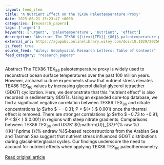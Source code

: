 ```yaml
---
layout: feed_item
title: "A Nutrient Effect on the TEX86 Paleotemperature Proxy"
date: 2025-06-21 15:23:47 +0000
categories: [research_papers]
tags: ['urgent']
keywords: ['urgent', 'paleotemperature', 'nutrient', 'effect']
description: "Abstract The TEX86 ${\text{TEX}}_{86}$ paleotemperature proxy is widely used to reconstruct ocean surface temperatures over the past 100 million years"
external_url: https://agupubs.onlinelibrary.wiley.com/doi/10.1029/2025GL115237?af=R
is_feed: true
source_feed: "Wiley: Geophysical Research Letters: Table of Contents"
feed_category: "research_papers"
---
```


Abstract The TEX86 ${\text{TEX}}_{86}$ paleotemperature proxy is widely used to reconstruct ocean surface temperatures over the past 100 million years. However, archaeal culture experiments show that nutrient stress elevates TEX86 ${\text{TEX}}_{86}$ values by increasing glycerol dialkyl glycerol tetraether (GDGT) cyclization. Here, we demonstrate that this “nutrient effect” is also recorded in sedimentary GDGTs. Using an expanded core‐top database, we find a significant negative correlation between TEX86 ${\text{TEX}}_{86}$ and nitrate concentrations (ρ $\rho $ = −0.31; P < ${< } $ 0.001) once the thermal effect is removed. There are stronger correlations (ρ $\rho $ −0.73 to −0.91; P < ${< } $ 0.001) in regions with steep nitrate gradients. Comparisons between TEX86 ${\text{TEX}}_{86}$ and U37K′ ${\mathrm{U}}_{37}^{% raw %}{{K}^{\prime }}{% endraw %}$‐based reconstructions from the Arabian Sea and Tasman Sea suggest that nutrient stress influenced GDGT distributions during glacial‐interglacial cycles. Our findings underscore the need to account for nutrient effects when applying TEX86 ${\text{TEX}}_{86}$ paleothermometry.

[Read original article](https://agupubs.onlinelibrary.wiley.com/doi/10.1029/2025GL115237?af=R)
